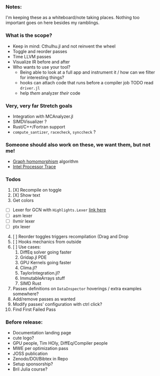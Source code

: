 ### Notes:

I'm keeping these as a whiteboard/note taking places. Nothing too important goes on here besides my ramblings.

### What is the scope?
- Keep in mind: Cthulhu.jl and not reinvent the wheel
- Toggle and reorder passes
- Time LLVM passes
- Visualize IR before and after 
- Who wants to use your tool?
  - Being able to look at a full app and instrument it / how can we filter for interesting things?
  - hooks can attach code that runs before a compiler job TODO read `driver.jl`
  - help *them* analyzer *their* code

### Very, very far Stretch goals
- Integration with MCAnalyzer.jl
- SIMDVisualizer ?
- Rust/C++/Fortran support
- `compute_santizer`, `racecheck`, `synccheck` ?

###  Someone should also work on these, we want them, but not me!
- [Graph homomorphism](https://twitter.com/ChrisGSeaton/status/1486433894354272263?t=i6i8je_X5ZowRzrZWfhX5g&s=19) algorithm
- [Intel Processor Trace](https://blog.janestreet.com/magic-trace/)


### Todos
1. [X] Recompile on toggle
2. [X] Show text
3. Get colors
- [ ] Lexer for GCN with `Highlights.Lexer` [link here](https://juliadocs.github.io/Highlights.jl/stable/man/lexer/#Lexer-Guide-1)
- [ ] asm lexer
- [ ] llvmir lexer
- [ ] ptx lexer
4. [ ] Reorder toggles triggers recompilation (Drag and Drop
5. [ ] Hooks mechanics from outside
6. [ ] Use cases:
   1. DiffEq solver going faster
   2. Gridap.jl PDE 
   3. GPU Kernels going faster
   4. Clima.jl?
   5. TaylorIntegration.jl?
   6. ImmutableArrays stuff
   7. SIMD Rust
7. Passes definitions on `DataInspector` hoverings / extra examples somewhere?
8. Add/remove passes as wanted
9. Modify passes' configuration with ctrl click?
10. Find First Failed Pass

### Before release:
- Documentation landing page
- cute logo?
- GPU people, Tim HOly, DiffEq/Compiler people
- MWE per optimization pass
- JOSS publication 
- Zenodo/DOI/Bibtex in Repo
- Setup sponsorship?
- Bril Julia course?
